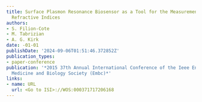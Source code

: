 ```yaml
---
title: Surface Plasmon Resonance Biosensor as a Tool for the Measurement of Complex
  Refractive Indices
authors:
- S. Filion-Cote
- M. Tabrizian
- A. G. Kirk
date: -01-01
publishDate: '2024-09-06T01:51:46.372852Z'
publication_types:
- paper-conference
publication: '*2015 37th Annual International Conference of the Ieee Engineering in
  Medicine and Biology Society (Embc)*'
links:
- name: URL
  url: <Go to ISI>://WOS:000371717206168
---
```


